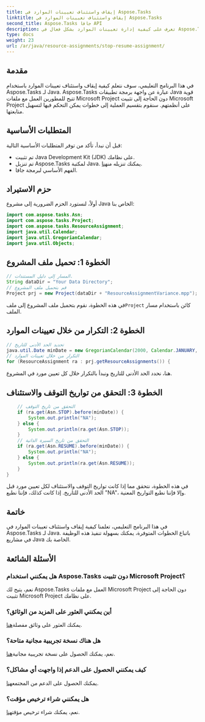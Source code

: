 ```yaml
---
title: إيقاف واستئناف تعيينات الموارد في Aspose.Tasks
linktitle: إيقاف واستئناف تعيينات الموارد في Aspose.Tasks
second_title: Aspose.Tasks جافا API
description: تعرف على كيفية إدارة تعيينات الموارد بشكل فعال في Aspose.Tasks لـ Java باستخدام هذا البرنامج التعليمي خطوة بخطوة.
type: docs
weight: 23
url: /ar/java/resource-assignments/stop-resume-assignment/
---
```

## مقدمة
في هذا البرنامج التعليمي، سوف نتعلم كيفية إيقاف واستئناف تعيينات الموارد باستخدام Aspose.Tasks لـ Java. Aspose.Tasks عبارة عن واجهة برمجة تطبيقات Java قوية تتيح للمطورين العمل مع ملفات Microsoft Project دون الحاجة إلى تثبيت Microsoft Project على أنظمتهم. سنقوم بتقسيم العملية إلى خطوات يمكن التحكم فيها لتسهيل متابعتها.
## المتطلبات الأساسية
قبل أن نبدأ، تأكد من توفر المتطلبات الأساسية التالية:
- تم تثبيت Java Development Kit (JDK) على نظامك.
-  تم تنزيل Aspose.Tasks لمكتبة Java. يمكنك تنزيله من[هنا](https://releases.aspose.com/tasks/java/).
- الفهم الأساسي لبرمجة جافا.
## حزم الاستيراد
أولاً، لنستورد الحزم الضرورية إلى مشروع Java الخاص بنا:
```java
import com.aspose.tasks.Asn;
import com.aspose.tasks.Project;
import com.aspose.tasks.ResourceAssignment;
import java.util.Calendar;
import java.util.GregorianCalendar;
import java.util.Objects;
```
## الخطوة 1: تحميل ملف المشروع
```java
// المسار إلى دليل المستندات.
String dataDir = "Your Data Directory";
// قم بتحميل ملف المشروع
Project prj = new Project(dataDir + "ResourceAssignmentVariance.mpp");
```
 في هذه الخطوة، نقوم بتحميل ملف المشروع إلى ملف`Project` كائن باستخدام مسار الملف.
## الخطوة 2: التكرار من خلال تعيينات الموارد
```java
// تحديد الحد الأدنى للتاريخ
java.util.Date minDate = new GregorianCalendar(2000, Calendar.JANUARY, 1).getTime();
// التكرار من خلال تعيينات الموارد
for (ResourceAssignment ra : prj.getResourceAssignments()) {
```
هنا، نحدد الحد الأدنى للتاريخ ونبدأ بالتكرار خلال كل تعيين مورد في المشروع.
## الخطوة 3: التحقق من تواريخ التوقف والاستئناف
```java
    // التحقق من تاريخ التوقف
    if (ra.get(Asn.STOP).before(minDate)) {
        System.out.println("NA");
    } else {
        System.out.println(ra.get(Asn.STOP));
    }
    // التحقق من تاريخ السيرة الذاتية
    if (ra.get(Asn.RESUME).before(minDate)) {
        System.out.println("NA");
    } else {
        System.out.println(ra.get(Asn.RESUME));
    }
}
```
في هذه الخطوة، نتحقق مما إذا كانت تواريخ التوقف والاستئناف لكل تعيين مورد قبل الحد الأدنى للتاريخ. إذا كانت كذلك، فإننا نطبع "NA"، وإلا فإننا نطبع التواريخ المعنية.
## خاتمة
في هذا البرنامج التعليمي، تعلمنا كيفية إيقاف واستئناف تعيينات الموارد في Aspose.Tasks لـ Java. باتباع الخطوات المتوفرة، يمكنك بسهولة تنفيذ هذه الوظيفة في مشاريع Java الخاصة بك.

## الأسئلة الشائعة
### هل يمكنني استخدام Aspose.Tasks دون تثبيت Microsoft Project؟
نعم، يتيح لك Aspose.Tasks العمل مع ملفات Microsoft Project دون الحاجة إلى تثبيت Microsoft Project على نظامك.
### أين يمكنني العثور على المزيد من الوثائق؟
 يمكنك العثور على وثائق مفصلة[هنا](https://reference.aspose.com/tasks/java/).
### هل هناك نسخة تجريبية مجانية متاحة؟
 نعم، يمكنك الحصول على نسخة تجريبية مجانية[هنا](https://releases.aspose.com/).
### كيف يمكنني الحصول على الدعم إذا واجهت أي مشاكل؟
يمكنك الحصول على الدعم من المجتمع[هنا](https://forum.aspose.com/c/tasks/15).
### هل يمكنني شراء ترخيص مؤقت؟
 نعم، يمكنك شراء ترخيص مؤقت[هنا](https://purchase.aspose.com/temporary-license/).